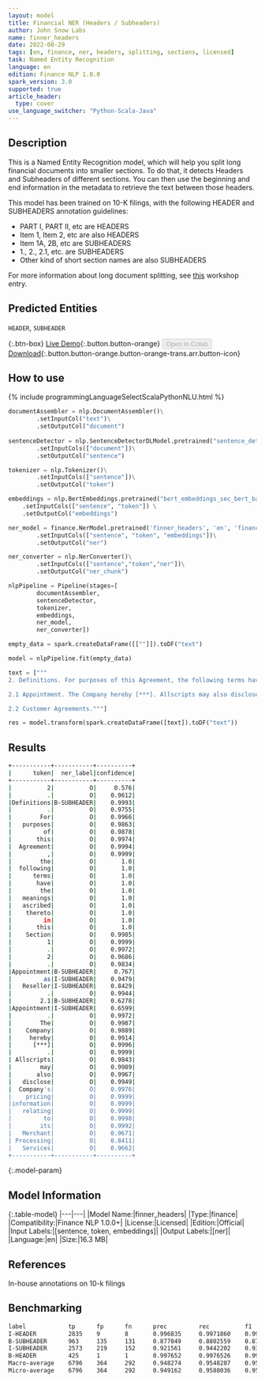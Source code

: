 ```yaml
---
layout: model
title: Financial NER (Headers / Subheaders)
author: John Snow Labs
name: finner_headers
date: 2022-08-29
tags: [en, finance, ner, headers, splitting, sections, licensed]
task: Named Entity Recognition
language: en
edition: Finance NLP 1.0.0
spark_version: 3.0
supported: true
article_header:
  type: cover
use_language_switcher: "Python-Scala-Java"
---
```


## Description

This is a Named Entity Recognition model, which will help you split long financial documents into smaller sections. To do that, it detects Headers and Subheaders of different sections. You can then use the beginning and end information in the metadata to retrieve the text between those headers.

This model has been trained on 10-K filings, with the following HEADER and SUBHEADERS annotation guidelines:
- PART I, PART II, etc are HEADERS 
- Item 1, Item 2, etc are also HEADERS 
- Item 1A, 2B, etc are SUBHEADERS 
- 1., 2., 2.1, etc. are SUBHEADERS
- Other kind of short section names are also SUBHEADERS

For more information about long document splitting, see [this](https://github.com/JohnSnowLabs/spark-nlp-workshop/blob/master/tutorials/Certification_Trainings/Finance/1.Tokenization_Splitting.ipynb) workshop entry.

## Predicted Entities

`HEADER`, `SUBHEADER`

{:.btn-box}
[Live Demo](https://demo.johnsnowlabs.com/finance/FINNER_HEADERS/){:.button.button-orange}
<button class="button button-orange" disabled>Open in Colab</button>
[Download](https://s3.amazonaws.com/auxdata.johnsnowlabs.com/finance/models/finner_headers_en_1.0.0_3.2_1661771922923.zip){:.button.button-orange.button-orange-trans.arr.button-icon}

## How to use



<div class="tabs-box" markdown="1">
{% include programmingLanguageSelectScalaPythonNLU.html %}

```python
documentAssembler = nlp.DocumentAssembler()\
        .setInputCol("text")\
        .setOutputCol("document")
        
sentenceDetector = nlp.SentenceDetectorDLModel.pretrained("sentence_detector_dl","xx")\
        .setInputCols(["document"])\
        .setOutputCol("sentence")

tokenizer = nlp.Tokenizer()\
        .setInputCols(["sentence"])\
        .setOutputCol("token")

embeddings = nlp.BertEmbeddings.pretrained("bert_embeddings_sec_bert_base","en") \
    .setInputCols(["sentence", "token"]) \
    .setOutputCol("embeddings")

ner_model = finance.NerModel.pretrained('finner_headers', 'en', 'finance/models')\
        .setInputCols(["sentence", "token", "embeddings"])\
        .setOutputCol("ner")

ner_converter = nlp.NerConverter()\
        .setInputCols(["sentence","token","ner"])\
        .setOutputCol("ner_chunk")

nlpPipeline = Pipeline(stages=[
        documentAssembler,
        sentenceDetector,
        tokenizer,
        embeddings,
        ner_model,
        ner_converter])

empty_data = spark.createDataFrame([[""]]).toDF("text")

model = nlpPipeline.fit(empty_data)

text = ["""
2. Definitions. For purposes of this Agreement, the following terms have the meanings ascribed thereto in this Section 1. 2. Appointment as Reseller.

2.1 Appointment. The Company hereby [***]. Allscripts may also disclose Company's pricing information relating to its Merchant Processing Services and facilitate procurement of Merchant Processing Services on behalf of Sublicensed Customers, including, without limitation by references to such pricing information and Merchant Processing Services in Customer Agreements. 6

2.2 Customer Agreements."""]

res = model.transform(spark.createDataFrame([text]).toDF("text"))
```

</div>

## Results

```bash
+-----------+-----------+----------+
|      token|  ner_label|confidence|
+-----------+-----------+----------+
|          2|          O|     0.576|
|          .|          O|    0.9612|
|Definitions|B-SUBHEADER|    0.9993|
|          .|          O|    0.9755|
|        For|          O|    0.9966|
|   purposes|          O|    0.9863|
|         of|          O|    0.9878|
|       this|          O|    0.9974|
|  Agreement|          O|    0.9994|
|          ,|          O|    0.9999|
|        the|          O|       1.0|
|  following|          O|       1.0|
|      terms|          O|       1.0|
|       have|          O|       1.0|
|        the|          O|       1.0|
|   meanings|          O|       1.0|
|   ascribed|          O|       1.0|
|    thereto|          O|       1.0|
|         in|          O|       1.0|
|       this|          O|       1.0|
|    Section|          O|    0.9985|
|          1|          O|    0.9999|
|          .|          O|    0.9972|
|          2|          O|    0.9686|
|          .|          O|    0.9834|
|Appointment|B-SUBHEADER|     0.767|
|         as|I-SUBHEADER|    0.9479|
|   Reseller|I-SUBHEADER|    0.8429|
|          .|          O|    0.9944|
|        2.1|B-SUBHEADER|    0.6278|
|Appointment|I-SUBHEADER|    0.6599|
|          .|          O|    0.9972|
|        The|          O|    0.9987|
|    Company|          O|    0.9889|
|     hereby|          O|    0.9914|
|      [***]|          O|    0.9996|
|          .|          O|    0.9999|
| Allscripts|          O|    0.9843|
|        may|          O|    0.9989|
|       also|          O|    0.9967|
|   disclose|          O|    0.9949|
|  Company's|          O|    0.9976|
|    pricing|          O|    0.9999|
|information|          O|    0.9999|
|   relating|          O|    0.9999|
|         to|          O|    0.9998|
|        its|          O|    0.9992|
|   Merchant|          O|    0.9671|
| Processing|          O|    0.8411|
|   Services|          O|    0.9662|
+-----------+-----------+----------+
```

{:.model-param}
## Model Information

{:.table-model}
|---|---|
|Model Name:|finner_headers|
|Type:|finance|
|Compatibility:|Finance NLP 1.0.0+|
|License:|Licensed|
|Edition:|Official|
|Input Labels:|[sentence, token, embeddings]|
|Output Labels:|[ner]|
|Language:|en|
|Size:|16.3 MB|

## References

In-house annotations on 10-k filings

## Benchmarking

```bash
label            tp      fp      fn      prec         rec          f1
I-HEADER         2835    9       8       0.996835     0.9971860    0.9970107
B-SUBHEADER      963     135     131     0.877049     0.8802559    0.87864965
I-SUBHEADER      2573    219     152     0.921561     0.9442202    0.9327533
B-HEADER         425     1       1       0.997652     0.9976526    0.9976526
Macro-average    6796    364     292     0.948274     0.9548287    0.95154047
Micro-average    6796    364     292     0.949162     0.9588036    0.9539584
``` 
